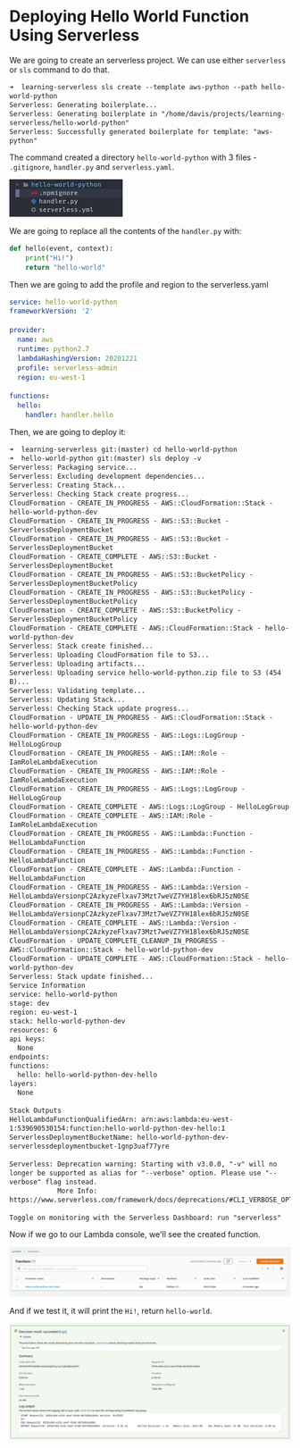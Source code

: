 # Deploying Hello World Function Using Serverless

We are going to create an serverless project. We can use either `serverless` or `sls` command to do that.

```
➜  learning-serverless sls create --template aws-python --path hello-world-python
Serverless: Generating boilerplate...
Serverless: Generating boilerplate in "/home/davis/projects/learning-serverless/hello-world-python"
Serverless: Successfully generated boilerplate for template: "aws-python"

```

The command created a directory `hello-world-python` with 3 files - `.gitignore`, `handler.py` and `serverless.yaml`.

![](img/2021-10-12-13-33-35.png)

We are going to replace all the contents of the `handler.py` with:

```python
def hello(event, context):
    print("Hi!")
    return "hello-world"
```

Then we are going to add the profile and region to the serverless.yaml

```yaml
service: hello-world-python
frameworkVersion: '2'

provider:
  name: aws
  runtime: python2.7
  lambdaHashingVersion: 20201221
  profile: serverless-admin
  region: eu-west-1

functions:
  hello:
    handler: handler.hello
```

Then, we are going to deploy it:

```console
➜  learning-serverless git:(master) cd hello-world-python 
➜  hello-world-python git:(master) sls deploy -v
Serverless: Packaging service...
Serverless: Excluding development dependencies...
Serverless: Creating Stack...
Serverless: Checking Stack create progress...
CloudFormation - CREATE_IN_PROGRESS - AWS::CloudFormation::Stack - hello-world-python-dev
CloudFormation - CREATE_IN_PROGRESS - AWS::S3::Bucket - ServerlessDeploymentBucket
CloudFormation - CREATE_IN_PROGRESS - AWS::S3::Bucket - ServerlessDeploymentBucket
CloudFormation - CREATE_COMPLETE - AWS::S3::Bucket - ServerlessDeploymentBucket
CloudFormation - CREATE_IN_PROGRESS - AWS::S3::BucketPolicy - ServerlessDeploymentBucketPolicy
CloudFormation - CREATE_IN_PROGRESS - AWS::S3::BucketPolicy - ServerlessDeploymentBucketPolicy
CloudFormation - CREATE_COMPLETE - AWS::S3::BucketPolicy - ServerlessDeploymentBucketPolicy
CloudFormation - CREATE_COMPLETE - AWS::CloudFormation::Stack - hello-world-python-dev
Serverless: Stack create finished...
Serverless: Uploading CloudFormation file to S3...
Serverless: Uploading artifacts...
Serverless: Uploading service hello-world-python.zip file to S3 (454 B)...
Serverless: Validating template...
Serverless: Updating Stack...
Serverless: Checking Stack update progress...
CloudFormation - UPDATE_IN_PROGRESS - AWS::CloudFormation::Stack - hello-world-python-dev
CloudFormation - CREATE_IN_PROGRESS - AWS::Logs::LogGroup - HelloLogGroup
CloudFormation - CREATE_IN_PROGRESS - AWS::IAM::Role - IamRoleLambdaExecution
CloudFormation - CREATE_IN_PROGRESS - AWS::IAM::Role - IamRoleLambdaExecution
CloudFormation - CREATE_IN_PROGRESS - AWS::Logs::LogGroup - HelloLogGroup
CloudFormation - CREATE_COMPLETE - AWS::Logs::LogGroup - HelloLogGroup
CloudFormation - CREATE_COMPLETE - AWS::IAM::Role - IamRoleLambdaExecution
CloudFormation - CREATE_IN_PROGRESS - AWS::Lambda::Function - HelloLambdaFunction
CloudFormation - CREATE_IN_PROGRESS - AWS::Lambda::Function - HelloLambdaFunction
CloudFormation - CREATE_COMPLETE - AWS::Lambda::Function - HelloLambdaFunction
CloudFormation - CREATE_IN_PROGRESS - AWS::Lambda::Version - HelloLambdaVersionpC2AzkyzeFlxav73Mzt7weVZ7YH18lex6bRJ5zN0SE
CloudFormation - CREATE_IN_PROGRESS - AWS::Lambda::Version - HelloLambdaVersionpC2AzkyzeFlxav73Mzt7weVZ7YH18lex6bRJ5zN0SE
CloudFormation - CREATE_COMPLETE - AWS::Lambda::Version - HelloLambdaVersionpC2AzkyzeFlxav73Mzt7weVZ7YH18lex6bRJ5zN0SE
CloudFormation - UPDATE_COMPLETE_CLEANUP_IN_PROGRESS - AWS::CloudFormation::Stack - hello-world-python-dev
CloudFormation - UPDATE_COMPLETE - AWS::CloudFormation::Stack - hello-world-python-dev
Serverless: Stack update finished...
Service Information
service: hello-world-python
stage: dev
region: eu-west-1
stack: hello-world-python-dev
resources: 6
api keys:
  None
endpoints:
functions:
  hello: hello-world-python-dev-hello
layers:
  None

Stack Outputs
HelloLambdaFunctionQualifiedArn: arn:aws:lambda:eu-west-1:539690530154:function:hello-world-python-dev-hello:1
ServerlessDeploymentBucketName: hello-world-python-dev-serverlessdeploymentbucket-1gnp3uaf77yre

Serverless: Deprecation warning: Starting with v3.0.0, "-v" will no longer be supported as alias for "--verbose" option. Please use "--verbose" flag instead.
            More Info: https://www.serverless.com/framework/docs/deprecations/#CLI_VERBOSE_OPTION_ALIAS

Toggle on monitoring with the Serverless Dashboard: run "serverless"
```

Now if we go to our Lambda console, we'll see the created function.

![](img/2021-10-12-13-47-14.png)

And if we test it, it will print the `Hi!`, return `hello-world`.

![](img/2021-10-12-13-48-17.png)